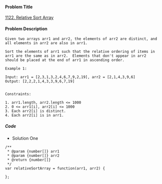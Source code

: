 #### Problem Title
[1122. Relative Sort Array](https://leetcode.com/problems/relative-sort-array/)
#### Problem Description
```
Given two arrays arr1 and arr2, the elements of arr2 are distinct, and all elements in arr2 are also in arr1.

Sort the elements of arr1 such that the relative ordering of items in arr1 are the same as in arr2.  Elements that don't appear in arr2 should be placed at the end of arr1 in ascending order.

Example 1:

Input: arr1 = [2,3,1,3,2,4,6,7,9,2,19], arr2 = [2,1,4,3,9,6]
Output: [2,2,2,1,4,3,3,9,6,7,19]
 

Constraints:

1. arr1.length, arr2.length <= 1000
2. 0 <= arr1[i], arr2[i] <= 1000
3. Each arr2[i] is distinct.
4. Each arr2[i] is in arr1.
```

##### Code

- Solution One
```
/**
 * @param {number[]} arr1
 * @param {number[]} arr2
 * @return {number[]}
 */
var relativeSortArray = function(arr1, arr2) {
    
};
```

